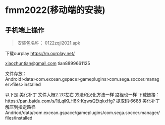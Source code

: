 # fmm2022(移动端的安装)
## 手机端上操作
> 安装包名称： 0122zqjl2021.apk

下载ourplay
https://m.ourplay.net/

xiaozhuntian@gmail.com
tian8899661125

文件存放：
Android>data>com.excean.gspace>gameplugins>com.sega.soccer.manager>files>installed
 

 以下是 美化补丁 文件大概2.2G左右   方法和汉化方法一样 路径也一样
下载链接：https://pan.baidu.com/s/1tLqiKLH8K-KqwsQEtqkxHg?
提取码:6688
美化补丁解压到指定路径Andriod/data/com.excean.gspace/gameplugins/com.sega.soccer.manager/files/installed